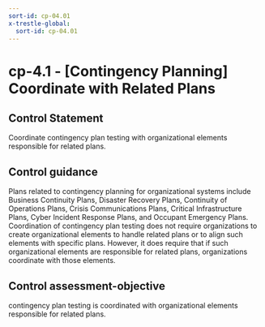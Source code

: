 ```yaml
---
sort-id: cp-04.01
x-trestle-global:
  sort-id: cp-04.01
---
```


# cp-4.1 - \[Contingency Planning\] Coordinate with Related Plans

## Control Statement

Coordinate contingency plan testing with organizational elements responsible for related plans.

## Control guidance

Plans related to contingency planning for organizational systems include Business Continuity Plans, Disaster Recovery Plans, Continuity of Operations Plans, Crisis Communications Plans, Critical Infrastructure Plans, Cyber Incident Response Plans, and Occupant Emergency Plans. Coordination of contingency plan testing does not require organizations to create organizational elements to handle related plans or to align such elements with specific plans. However, it does require that if such organizational elements are responsible for related plans, organizations coordinate with those elements.

## Control assessment-objective

contingency plan testing is coordinated with organizational elements responsible for related plans.
